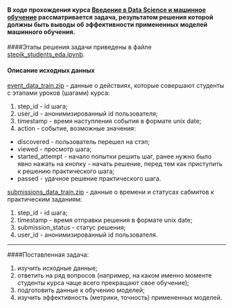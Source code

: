 #### В ходе прохождения курса [Введение в Data Science и машинное обучение](https://stepik.org/course/4852/syllabus) рассматривается задача, результатом решения которой должны быть выводы об эффективности примененных моделей машинного обучения.

####Этапы решения задачи приведены в файле [stepik_students_eda.ipynb](/stepik_students_eda.ipynb).

#### Описание исходных данных
[event_data_train.zip](data/event_data_train.zip) - данные о действиях, которые совершают студенты с этапами уроков (шагами) курса:

1. step_id - id шага;
2. user_id - анонимизированный id пользователя;
3. timestamp - время наступления события в формате unix date;
4. action - событие, возможные значения:
* discovered - пользователь перешел на стэп;
* viewed - просмотр шага;
* started_attempt - начало попытки решить шаг, ранее нужно было явно нажать на кнопку - начать решение, перед тем как приступить к решению практического шага;
* passed - удачное решение практического шага.

[submissions_data_train.zip](data/submissions_data_train.zip) - данные о времени и статусах сабмитов к практическим заданиям:

1. step_id - id шага;
2. timestamp - время отправки решения в формате unix date;
3. submission_status - статус решения;
4. user_id - анонимизированный id пользователя.
---

####Поставленная задача:

1. изучить исходные данные;
2. ответить на ряд вопросов (например, на каком именно моменте студенты курса чаще всего прекращают свое обучение);
3. подготовить данные к обучению моделей;
4. изучить эффективность (метрики, точность) примененных моделей.